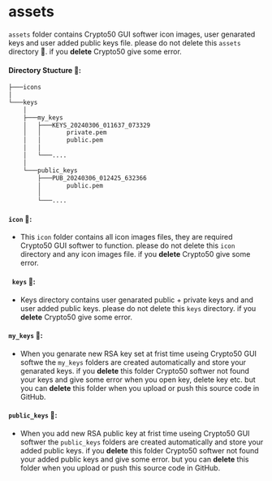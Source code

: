 # assets

`assets` folder contains Crypto50 GUI softwer icon images, user genarated keys and user added public keys file. please do not delete this `assets` directory 🙅. if you **delete** Crypto50 give some error.


#### Directory Stucture 📂:

```bash
├───icons
│
└───keys
    │
    ├───my_keys
    │   ├───KEYS_20240306_011637_073329
    │   │       private.pem
    │   │       public.pem
    │   │
    │   └───....
    │
    └───public_keys
        ├───PUB_20240306_012425_632366
        │       public.pem
        │
        └───....
```

#### `icon` 📂:

- This `icon` folder contains all icon images files, they are required Crypto50 GUI softwer to function. please do not delete this `icon` directory and any icon images file. if you **delete** Crypto50 give some error.

#### ` keys` 📂:
- Keys directory contains user genarated public + private keys and and user added public keys. please do not delete this `keys` directory. if you **delete** Crypto50 give some error.

#### `my_keys` 📂:
- When you genarate new RSA key set at frist time useing Crypto50 GUI softwe the `my_keys` folders are created automatically and store your genarated keys. if you **delete** this folder Crypto50 softwer not found your keys and give some error when you open key, delete key etc. but you can **delete** this folder when you upload or push this source code in GitHub.

#### `public_keys` 📂:
- When you add new RSA public key at frist time useing Crypto50 GUI softwer the `public_keys` folders are created automatically and store your added public keys. if you **delete** this folder Crypto50 softwer not found your added public keys and give some error. but you can **delete** this folder when you upload or push this source code in GitHub.